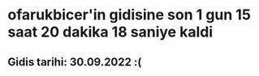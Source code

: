 # ofarukbicer'in gidisine son 1 gun 15 saat 20 dakika 18 saniye kaldi

## Gidis tarihi: 30.09.2022 :(